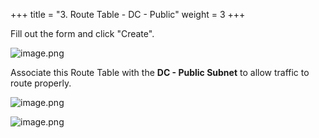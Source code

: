 +++
title = "3. Route Table - DC - Public"
weight = 3
+++


Fill out the form and click "Create".


![image.png](/images/004-iv-setup-vpc-dc-resources/16-213751-image.png)


Associate this Route Table with the **DC - Public Subnet** to allow traffic to route properly.


![image.png](/images/004-iv-setup-vpc-dc-resources/16-515238-image.png)


![image.png](/images/004-iv-setup-vpc-dc-resources/16-347064-image.png)


